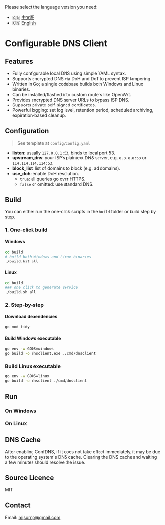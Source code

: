 <!-- README.en-US.md -->
Please select the language version you need:

- 🇨🇳 [中文版](README.zh-CN.md)
- 🇺🇸 [English](README.en-US.md)

# Configurable DNS Client

## Features
- Fully configurable local DNS using simple YAML syntax.
- Supports encrypted DNS via DoH and DoT to prevent ISP tampering.
- Written in Go; a single codebase builds both Windows and Linux binaries.
- Can be installed/flashed into custom routers like OpenWrt.
- Provides encrypted DNS server URLs to bypass ISP DNS.
- Supports private self-signed certificates.
- Powerful logging: set log level, retention period, scheduled archiving, expiration-based cleanup.

## Configuration
> See template at `config/config.yaml`

- **listen**: usually `127.0.0.1:53`, binds to local port 53.  
- **upstream_dns**: your ISP’s plaintext DNS server, e.g. `8.8.8.8:53` or `114.114.114.114:53`.  
- **block_list**: list of domains to block (e.g. ad domains).  
- **use_doh**: enable DoH resolution.  
  - `true`: all queries go over HTTPS.  
  - `false` or omitted: use standard DNS.

## Build

You can either run the one-click scripts in the `build` folder or build step by step.

### 1. One-click build

#### Windows
```bash
cd build
# build both Windows and Linux binaries
./build.bat all
```

#### Linux
```bash
cd build
### one click to generate service
./build.sh all
```

### 2. Step-by-step
#### Download dependencies
```bash
go mod tidy
```

#### Build Windows executable
``` bash
go env -w GOOS=windows
go build -o dnsclient.exe ./cmd/dnsclient
```

### Build Linux executable
```bash
go env -w GOOS=linux
go build -o dnsclient ./cmd/dnsclient
```

## Run
### On Windows

### On Linux

## DNS Cache
After enabling ConfDNS, if it does not take effect immediately, it may be due to the operating system's DNS cache. Clearing the DNS cache and waiting a few minutes should resolve the issue.

## Source Licence
MIT

## Contact
Email: mjsornp@gmail.com